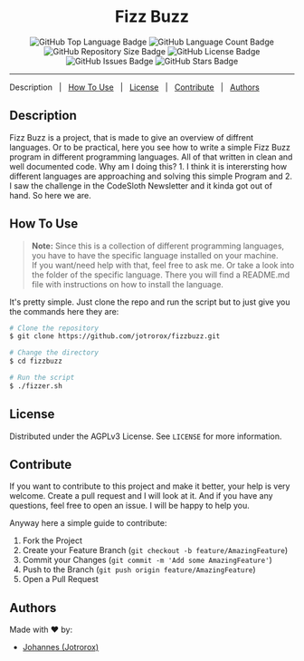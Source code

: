 <h1 align="center">Fizz Buzz</h1>

<p align="center">
  <img src="https://img.shields.io/github/languages/top/jotrorox/fizzbuzz?style=flat-square" alt="GitHub Top Language Badge">
  <img src="https://img.shields.io/github/languages/count/jotrorox/fizzbuzz?style=flat-square" alt="GitHub Language Count Badge">
  <img src="https://img.shields.io/github/repo-size/jotrorox/fizzbuzz?style=flat-square" alt="GitHub Repository Size Badge">
  <img src="https://img.shields.io/github/license/jotrorox/fizzbuzz?style=flat-square" alt="GitHub License Badge">
  <img src="https://img.shields.io/github/issues/jotrorox/fizzbuzz?style=flat-square" alt="GitHub Issues Badge">
  <img src="https://img.shields.io/github/stars/jotrorox/fizzbuzz?style=flat-square" alt="GitHub Stars Badge">
</p>

<hr />

<p align="center>
    <a href="#description">Description</a> &#xa0; | &#xa0; 
    <a href="#how-to-use">How To Use</a> &#xa0; | &#xa0; 
    <a href="#license">License</a> &#xa0; | &#xa0; 
    <a href="#contribute">Contribute</a> &#xa0; | &#xa0; 
    <a href="#authors">Authors</a>
</p>

## Description

Fizz Buzz is a project, that is made to give an overview of diffrent languages. Or to be practical, here you see how to write a simple Fizz Buzz program in different programming languages. All of that written in clean and well documented code. Why am I doing this? 1. I think it is interersting how different languages are approaching and solving this simple Program and 2. I saw the challenge in the CodeSloth Newsletter and it kinda got out of hand. So here we are.

## How To Use

> **Note:** Since this is a collection of different programming languages, you have to have the specific language installed on your machine.\
> If you want/need help with that, feel free to ask me. Or take a look into the folder of the specific language. There you will find a README.md file with instructions on how to install the language.

It's pretty simple. Just clone the repo and run the script but to just give you the commands here they are:

```bash
# Clone the repository
$ git clone https://github.com/jotrorox/fizzbuzz.git

# Change the directory
$ cd fizzbuzz

# Run the script
$ ./fizzer.sh
```

## License

Distributed under the AGPLv3 License. See `LICENSE` for more information.

## Contribute

If you want to contribute to this project and make it better, your help is very welcome. Create a pull request and I will look at it. And if you have any questions, feel free to open an issue. I will be happy to help you.

Anyway here a simple guide to contribute:

1. Fork the Project
2. Create your Feature Branch (`git checkout -b feature/AmazingFeature`)
3. Commit your Changes (`git commit -m 'Add some AmazingFeature'`)
4. Push to the Branch (`git push origin feature/AmazingFeature`)
5. Open a Pull Request

## Authors

Made with ❤️ by:

- [Johannes (Jotrorox)](https://jotrorox.com)

